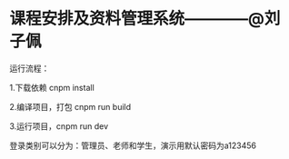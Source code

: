 # 课程安排及资料管理系统————@刘子佩


运行流程：

1.下载依赖 cnpm install

2.编译项目，打包 cnpm run build

3.运行项目，cnpm run dev

登录类别可以分为：管理员、老师和学生，演示用默认密码为a123456